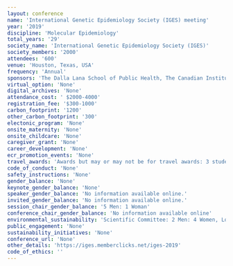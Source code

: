 ```yaml
---
layout: conference 
name: 'International Genetic Epidemiology Society (IGES) meeting'
year: '2019'
discipline: 'Molecular Epidemiology'
total_years: '29'
society_name: 'International Genetic Epidemiology Society (IGES)'
society_members: '2000'
attendees: '600'
venue: 'Houston, Texas, USA'
frequency: 'Annual'
sponsors: 'The Dalla Lana School of Public Health, The Canadian Institute of Health Research (CIHR IRSC), the Canadian Statistical Science Institute, Ludmer Centre for Neuroinformatics and Mental Health, The McLaughlin Centre (MC), Wiley publisher'
virtual_option: 'None'
digital_archives: 'None'
attendance_cost: ' $2000-4000'
registration_fee: '$300-1000'
carbon_footprint: '1200'
other_carbon_footprint: '300'
electonic_program: 'None'
onsite_maternity: 'None'
onsite_childcare: 'None'
caregiver_grant: 'None'
career_development: 'None'
ecr_promotion_events: 'None'
travel_awards: 'Awards but may or may not be for travel awards: 3 student awards, 1 early career award'
code_of_conduct: 'None'
safety_instructions: 'None'
gender_balance: 'None'
keynote_gender_balance: 'None'
speaker_gender_balance: 'No information available online.'
invited_gender_balance: 'No information available online.'
session_chair_gender_balance: '5 Men: 1 Woman'
conference_chair_gender_balance: 'No information available online'
environmental_sustainability: 'Scientific Committee: 2 Men: 4 Women, Local Organizing Committee: 3 Women: 4 Men'
public_engagement: 'None'
sustainability_initiatives: 'None'
conference_url: 'None'
other_details: 'https://iges.memberclicks.net/iges-2019'
code_of_ethics: ''
---
```


